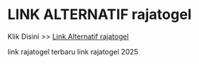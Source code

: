# LINK ALTERNATIF rajatogel

Klik Disini >> <a href="https://linksto.pages.dev/">Link Alternatif rajatogel </a>

link rajatogel terbaru
link rajatogel 2025